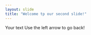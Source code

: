 ```yaml
---
layout: slide
title: "Welcome tp our second slide!"
---
```

Your text
Use the left arrow to go back!
